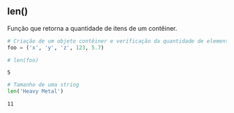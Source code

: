 ## len()

Função que retorna a quantidade de itens de um contêiner.

```python
# Criação de um objeto contêiner e verificação da quantidade de elementos
foo = ('x', 'y', 'z', 123, 5.7)

# len(foo)
```

```
5
```

```python
# Tamanho de uma string
len('Heavy Metal')
```

```
11    
```

